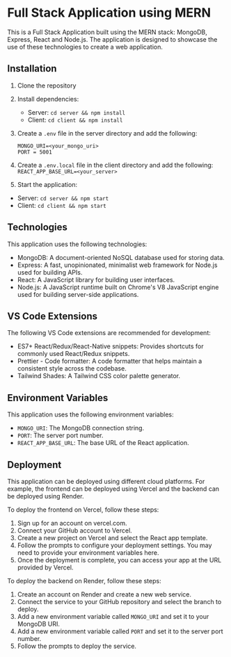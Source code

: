 # Full Stack Application using MERN

This is a Full Stack Application built using the MERN stack: MongoDB, Express, React and Node.js. The application is designed to showcase the use of these technologies to create a web application.

## Installation

1. Clone the repository
2. Install dependencies:
   - Server: `cd server && npm install`
   - Client: `cd client && npm install`
3. Create a `.env` file in the server directory and add the following:

   `MONGO_URI=<your_mongo_uri>`   
   `PORT = 5001`

4. Create a `.env.local` file in the client directory and add the following:
   ` REACT_APP_BASE_URL=<your_server>`
4. Start the application:
- Server: `cd server && npm start`
- Client: `cd client && npm start`

## Technologies

This application uses the following technologies:

- MongoDB: A document-oriented NoSQL database used for storing data.
- Express: A fast, unopinionated, minimalist web framework for Node.js used for building APIs.
- React: A JavaScript library for building user interfaces.
- Node.js: A JavaScript runtime built on Chrome's V8 JavaScript engine used for building server-side applications.

## VS Code Extensions


The following VS Code extensions are recommended for development:

- ES7+ React/Redux/React-Native snippets: Provides shortcuts for commonly used React/Redux snippets.
- Prettier - Code formatter: A code formatter that helps maintain a consistent style across the codebase.
- Tailwind Shades: A Tailwind CSS color palette generator.

## Environment Variables

This application uses the following environment variables:

- `MONGO_URI`: The MongoDB connection string.
- `PORT`: The server port number.
- `REACT_APP_BASE_URL`: The base URL of the React application.

## Deployment

This application can be deployed using different cloud platforms. For example, the frontend can be deployed using Vercel and the backend can be deployed using Render.

To deploy the frontend on Vercel, follow these steps:
1. Sign up for an account on vercel.com.
2. Connect your GitHub account to Vercel.
3. Create a new project on Vercel and select the React app template.
4. Follow the prompts to configure your deployment settings. You may need to provide your environment variables here.
5. Once the deployment is complete, you can access your app at the URL provided by Vercel.

To deploy the backend on Render, follow these steps:
1. Create an account on Render and create a new web service.
2. Connect the service to your GitHub repository and select the branch to deploy.
3. Add a new environment variable called `MONGO_URI` and set it to your MongoDB URI.
4. Add a new environment variable called `PORT` and set it to the server port number.
5. Follow the prompts to deploy the service.
